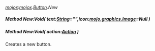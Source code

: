 _[mojox](../../modules/mojox/mojox-module.md):[mojox](../../modules/mojox/mojox-module.md).[Button](../../modules/mojox/mojox-button.md).New_
##### Method New:Void( text:[String](../../modules/wonkey/wonkey-types-string.md)="",icon:[mojo.graphics.Image](../../modules/mojo/mojo-graphics-image.md)=Null )
##### Method New:Void( action:[Action](../../modules/mojox/mojox-action.md) )
Creates a new button.
